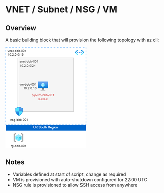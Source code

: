 # VNET / Subnet / NSG / VM

## Overview

A basic building block that will provision the following topology with az cli:

![](vnet-subnet-nsg-vm.png)

## Notes

* Variables defined at start of script, change as required
* VM is provisioned with auto-shutdown configured for 22:00 UTC
* NSG rule is provisioned to allow SSH access from anywhere 
